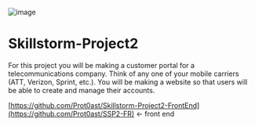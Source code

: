 ![image](https://github.com/Prot0ast/Skillstorm-Project2/assets/56521346/945e4025-cd06-468a-bcc8-228dbe624e21)

# Skillstorm-Project2
For this project you will be making a customer portal for a telecommunications company. Think of any one of your mobile carriers (ATT, Verizon, Sprint, etc.). You will be making a website so that users will be able to create and manage their accounts. 

[https://github.com/Prot0ast/Skillstorm-Project2-FrontEnd](https://github.com/Prot0ast/SSP2-FR) <- front end
